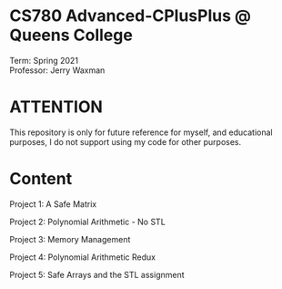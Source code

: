 # CS780 Advanced-CPlusPlus @ Queens College
Term: Spring 2021 \
Professor: Jerry Waxman

# ATTENTION
This repository is only for future reference for myself, and educational purposes, I do not support using my code for other purposes.

# Content
Project 1: A Safe Matrix

Project 2: Polynomial Arithmetic - No STL

Project 3: Memory Management

Project 4: Polynomial Arithmetic Redux

Project 5: Safe Arrays and the STL assignment
